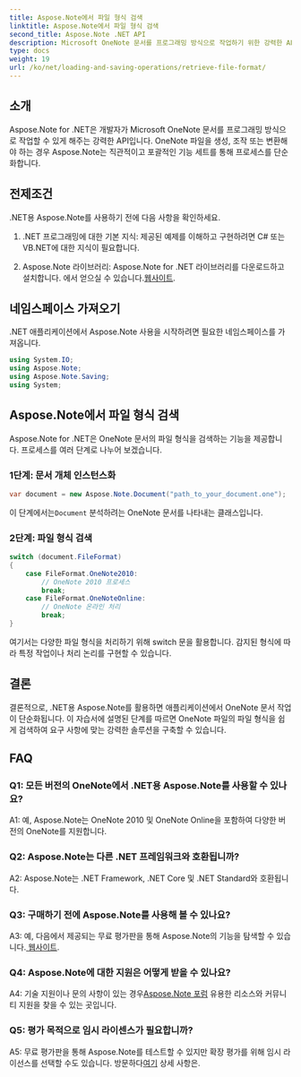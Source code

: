 ```yaml
---
title: Aspose.Note에서 파일 형식 검색
linktitle: Aspose.Note에서 파일 형식 검색
second_title: Aspose.Note .NET API
description: Microsoft OneNote 문서를 프로그래밍 방식으로 작업하기 위한 강력한 API인 .NET용 Aspose.Note를 살펴보세요.
type: docs
weight: 19
url: /ko/net/loading-and-saving-operations/retrieve-file-format/
---
```

## 소개

Aspose.Note for .NET은 개발자가 Microsoft OneNote 문서를 프로그래밍 방식으로 작업할 수 있게 해주는 강력한 API입니다. OneNote 파일을 생성, 조작 또는 변환해야 하는 경우 Aspose.Note는 직관적이고 포괄적인 기능 세트를 통해 프로세스를 단순화합니다.

## 전제조건

.NET용 Aspose.Note를 사용하기 전에 다음 사항을 확인하세요.

1. .NET 프로그래밍에 대한 기본 지식: 제공된 예제를 이해하고 구현하려면 C# 또는 VB.NET에 대한 지식이 필요합니다.
   
2.  Aspose.Note 라이브러리: Aspose.Note for .NET 라이브러리를 다운로드하고 설치합니다. 에서 얻으실 수 있습니다.[웹사이트](https://releases.aspose.com/note/net/).

## 네임스페이스 가져오기

.NET 애플리케이션에서 Aspose.Note 사용을 시작하려면 필요한 네임스페이스를 가져옵니다.

```csharp
using System.IO;
using Aspose.Note;
using Aspose.Note.Saving;
using System;
```

## Aspose.Note에서 파일 형식 검색

Aspose.Note for .NET은 OneNote 문서의 파일 형식을 검색하는 기능을 제공합니다. 프로세스를 여러 단계로 나누어 보겠습니다.

### 1단계: 문서 개체 인스턴스화

```csharp
var document = new Aspose.Note.Document("path_to_your_document.one");
```

 이 단계에서는`Document` 분석하려는 OneNote 문서를 나타내는 클래스입니다.

### 2단계: 파일 형식 검색

```csharp
switch (document.FileFormat)
{
    case FileFormat.OneNote2010:
        // OneNote 2010 프로세스
        break;
    case FileFormat.OneNoteOnline:
        // OneNote 온라인 처리
        break;
}
```

여기서는 다양한 파일 형식을 처리하기 위해 switch 문을 활용합니다. 감지된 형식에 따라 특정 작업이나 처리 논리를 구현할 수 있습니다.

## 결론

결론적으로, .NET용 Aspose.Note를 활용하면 애플리케이션에서 OneNote 문서 작업이 단순화됩니다. 이 자습서에 설명된 단계를 따르면 OneNote 파일의 파일 형식을 쉽게 검색하여 요구 사항에 맞는 강력한 솔루션을 구축할 수 있습니다.

## FAQ

### Q1: 모든 버전의 OneNote에서 .NET용 Aspose.Note를 사용할 수 있나요?

A1: 예, Aspose.Note는 OneNote 2010 및 OneNote Online을 포함하여 다양한 버전의 OneNote를 지원합니다.

### Q2: Aspose.Note는 다른 .NET 프레임워크와 호환됩니까?

A2: Aspose.Note는 .NET Framework, .NET Core 및 .NET Standard와 호환됩니다.

### Q3: 구매하기 전에 Aspose.Note를 사용해 볼 수 있나요?

A3: 예, 다음에서 제공되는 무료 평가판을 통해 Aspose.Note의 기능을 탐색할 수 있습니다.[ 웹사이트](https://releases.aspose.com/).

### Q4: Aspose.Note에 대한 지원은 어떻게 받을 수 있나요?

 A4: 기술 지원이나 문의 사항이 있는 경우[Aspose.Note 포럼](https://forum.aspose.com/c/note/28) 유용한 리소스와 커뮤니티 지원을 찾을 수 있는 곳입니다.

### Q5: 평가 목적으로 임시 라이센스가 필요합니까?

 A5: 무료 평가판을 통해 Aspose.Note를 테스트할 수 있지만 확장 평가를 위해 임시 라이선스를 선택할 수도 있습니다. 방문하다[여기](https://purchase.aspose.com/temporary-license/) 상세 사항은.